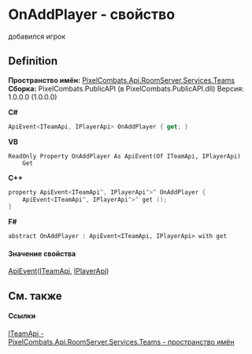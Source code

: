 # OnAddPlayer - свойство


добавился игрок



## Definition
**Пространство имён:** <a href="7587643b-f6ff-4512-becd-cc6af1ddbef0">PixelCombats.Api.RoomServer.Services.Teams</a>  
**Сборка:** PixelCombats.PublicAPI (в PixelCombats.PublicAPI.dll) Версия: 1.0.0.0 (1.0.0.0)

**C#**
``` C#
ApiEvent<ITeamApi, IPlayerApi> OnAddPlayer { get; }
```
**VB**
``` VB
ReadOnly Property OnAddPlayer As ApiEvent(Of ITeamApi, IPlayerApi)
	Get
```
**C++**
``` C++
property ApiEvent<ITeamApi^, IPlayerApi^>^ OnAddPlayer {
	ApiEvent<ITeamApi^, IPlayerApi^>^ get ();
}
```
**F#**
``` F#
abstract OnAddPlayer : ApiEvent<ITeamApi, IPlayerApi> with get
```



#### Значение свойства
<a href="2c6ab617-976d-ae51-82f2-7621fc7e18d9">ApiEvent</a>(<a href="a3487b23-3eb6-2d7d-d40d-3390ab0d53dc">ITeamApi</a>, <a href="daff9440-f4d4-79a2-3653-919bb66eae04">IPlayerApi</a>)

## См. также


#### Ссылки
<a href="a3487b23-3eb6-2d7d-d40d-3390ab0d53dc">ITeamApi - </a>  
<a href="7587643b-f6ff-4512-becd-cc6af1ddbef0">PixelCombats.Api.RoomServer.Services.Teams - пространство имён</a>  
